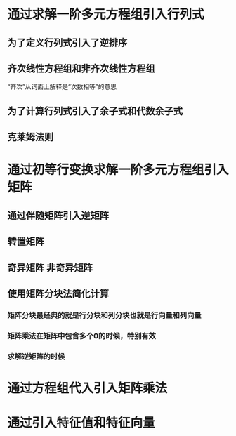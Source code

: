 # 通过求解一阶多元方程组引入行列式
## 为了定义行列式引入了逆排序
## 齐次线性方程组和非齐次线性方程组
“齐次”从词面上解释是“次数相等”的意思
## 为了计算行列式引入了余子式和代数余子式
## 克莱姆法则
# 通过初等行变换求解一阶多元方程组引入矩阵
## 通过伴随矩阵引入逆矩阵
## 转置矩阵
## 奇异矩阵 非奇异矩阵
## 使用矩阵分块法简化计算
### 矩阵分块最经典的就是行分块和列分块也就是行向量和列向量
### 矩阵乘法在矩阵中包含多个0的时候，特别有效
### 求解逆矩阵的时候
# 通过方程组代入引入矩阵乘法

# 通过引入特征值和特征向量

